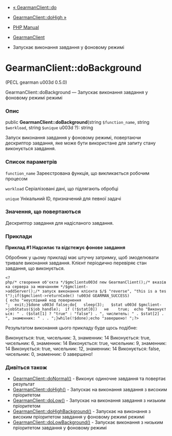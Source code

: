 - [« GearmanClient::do](gearmanclient.do.md)
- [GearmanClient::doHigh »](gearmanclient.dohigh.md)

- [PHP Manual](index.md)
- [GearmanClient](class.gearmanclient.md)
- Запускає виконання завдання у фоновому режимі

# GearmanClient::doBackground

(PECL gearman u003d 0.5.0)

GearmanClient::doBackground — Запускає виконання завдання у фоновому режимі
режимі

### Опис

public **GearmanClient::doBackground**(string `$function_name`, string
`$workload`, string `$unique` u003d ?): string

Запуск виконання завдання у фоновому режимі, повертаючи дескриптор
завдання, яке може бути використане для запиту стану
виконується завдання.

### Список параметрів

`function_name`
Зареєстрована функція, що викликається робочим процесом

`workload`
Серіалізовані дані, що підлягають обробці

`unique`
Унікальний ID, призначений для певної задачі

### Значення, що повертаються

Дескриптор завдання для надісланого завдання.

### Приклади

**Приклад #1 Надсилає та відстежує фонове завдання**

Обробник у цьому прикладі має штучну затримку, щоб
змоделювати тривале виконання завдання. Клієнт періодично
перевіряє стан завдання, що виконується.

` <?php/* створення об'єкта */$gmclientu003d new GearmanClient();/* вказівка сервера за мовчанням */$gmclient->addServer();/* запуск виконання клієнта $/$ "reverse", "this is a test");if($gmclient->returnCode() !u003d GEARMAN_SUCCESS){ echo "неуспішний код повернення
";  exit;}$done u003d false;do{   sleep(3);   $stat u003d $gmclient->jobStatus($job_handle);  if (!$stat[0])   не    true;  echo "Виконується: " . ($stat[1] ? "true" : "false") . ", числитель: " . $stat[2] . ", знаменник: " . .
";}while(!$done);echo "завершено!
";?> `

Результатом виконання цього прикладу буде щось подібне:

Виконується: true, чисельник: 3, знаменник: 14
Виконується: true, чисельник: 6, знаменник: 14
Виконується: true, чисельник: 9, знаменник: 14
Виконується: true, чисельник: 12, знаменник: 14
Виконується: false, чисельник: 0, знаменник: 0
завершено!

### Дивіться також

- [GearmanClient::doNormal()](gearmanclient.donormal.md) - Виконує
одиночне завдання та повертає результат
- [GearmanClient::doHigh()](gearmanclient.dohigh.md) - Запускає на
виконання завдання з високим пріоритетом
- [GearmanClient::doLow()](gearmanclient.dolow.md) - Запускає на
виконання завдання з низьким пріоритетом
- [GearmanClient::doHighBackground()](gearmanclient.dohighbackground.md) -
Запускає на виконання з високим пріоритетом завдання у фоновому режимі
режимі
- [GearmanClient::doLowBackground()](gearmanclient.dolowbackground.md) -
Запускає виконання з низьким пріоритетом завдання у фоновому режимі
